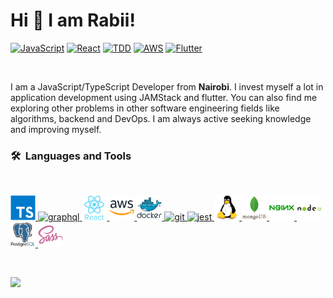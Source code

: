 # Hi 👋 I am Rabii!
<!--[![GitHub Followers](https://img.shields.io/github/followers/rbluena?style=for-the-badge)](https://github.com)-->
[![JavaScript](https://img.shields.io/badge/JavaScript-Enthusiast-blueviolet?style=for-the-badge)](https://github.com)
[![React](https://img.shields.io/badge/React-Fan-blueviolet?style=for-the-badge)](https://github.com)
[![TDD](https://img.shields.io/badge/TDD-Advocate-blueviolet?style=for-the-badge)](https://github.com)
[![AWS](https://img.shields.io/badge/JAMStack-Adventurer-blueviolet?style=for-the-badge)](https://github.com)
[![Flutter](https://img.shields.io/badge/Flutter-Explorer-blueviolet?style=for-the-badge)](https://github.com)


<br />

I am a JavaScript/TypeScript Developer from **Nairobi**. I invest myself a lot in application development using JAMStack and flutter. 
You can also find me exploring other problems in other software engineering fields like algorithms, backend and DevOps. I am always active seeking knowledge and improving myself.

### 🛠️&nbsp;&nbsp;Languages&nbsp;and&nbsp;Tools
<br />

<p align="left">
    <a href="https://www.typescriptlang.org/" target="_blank">
        <img src="https://raw.githubusercontent.com/devicons/devicon/master/icons/typescript/typescript-original.svg" alt="typescript" width="40" height="40" />
    </a>
    <a href="https://graphql.org" target="_blank">
        <img src="https://www.vectorlogo.zone/logos/graphql/graphql-icon.svg" alt="graphql" width="40" height="40" />
    </a>
     <a href="https://reactjs.org/" target="_blank">
        <img src="https://raw.githubusercontent.com/devicons/devicon/master/icons/react/react-original-wordmark.svg" alt="react" width="40" height="40"/>
    </a>
    <a href="https://aws.amazon.com" target="_blank">
        <img src="https://raw.githubusercontent.com/devicons/devicon/master/icons/amazonwebservices/amazonwebservices-original-wordmark.svg" alt="aws" width="40" height="40" />
    </a>
    </a>
    <a href="https://www.docker.com/" target="_blank">
        <img src="https://raw.githubusercontent.com/devicons/devicon/master/icons/docker/docker-original-wordmark.svg" alt="docker" width="40" height="40" />
    </a>
    </a>
    <a href="https://git-scm.com/" target="_blank">
        <img src="https://www.vectorlogo.zone/logos/git-scm/git-scm-icon.svg" alt="git" width="40" height="40" />
    </a>
    </a>
    </a>
    <a href="https://jestjs.io" target="_blank">
        <img src="https://www.vectorlogo.zone/logos/jestjsio/jestjsio-icon.svg" alt="jest" width="40" height="40" />
    </a>
    <a href="https://www.linux.org/" target="_blank">
        <img src="https://raw.githubusercontent.com/devicons/devicon/master/icons/linux/linux-original.svg" alt="linux" width="40" height="40" />
    </a>
    <a href="https://www.mongodb.com/" target="_blank">
        <img src="https://raw.githubusercontent.com/devicons/devicon/master/icons/mongodb/mongodb-original-wordmark.svg" alt="mongodb" width="40" height="40" />
    </a>
    <a href="https://www.nginx.com" target="_blank">
        <img src="https://raw.githubusercontent.com/devicons/devicon/master/icons/nginx/nginx-original.svg" alt="nginx" width="40" height="40" />
    </a>
    <a href="https://nodejs.org" target="_blank">
        <img src="https://raw.githubusercontent.com/devicons/devicon/master/icons/nodejs/nodejs-original-wordmark.svg" alt="nodejs" width="40" height="40" />
    </a>
    <a href="https://www.postgresql.org" target="_blank">
        <img src="https://raw.githubusercontent.com/devicons/devicon/master/icons/postgresql/postgresql-original-wordmark.svg" alt="postgresql" width="40" height="40" />
    </a>
    <a href="https://sass-lang.com" target="_blank">
        <img src="https://raw.githubusercontent.com/devicons/devicon/master/icons/sass/sass-original.svg" alt="sass" width="40" height="40" />
    </a>
</p>

<br />

<!-- BEGINNING OF STATS -->
[![](https://cr-ss-service.azurewebsites.net/api/ScreenShot?widget=activity&username=rbluena)](https://github.com)
<!-- END OF STATS -->
<br />



<!-- [![](https://cr-skills-chart-widget.azurewebsites.net/api/api?username=rbluena&height=360&padding=20&skills=JavaScript,TypeScript,React,GraphQL,AWS&show-other-skills=true)](https://github.com) -->
